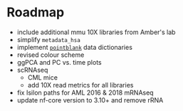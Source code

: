 # Roadmap

* include additional mmu 10X libraries from Amber's lab 
* simplify `metadata_hsa`
* implement [`pointblank`](https://rich-iannone.github.io/pointblank/index.html) data dictionaries
* revised colour scheme
* ggPCA and PC vs. time plots
* scRNAseq
  - CML mice 
  - add 10X read metrics for all libraries
* fix Isilon paths for AML 2016 & 2018 mRNAseq
* update nf-core version to 3.10+ and remove rRNA
